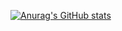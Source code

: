 [![Anurag's GitHub stats](https://github-readme-stats.vercel.app/api?username=Jujugin)](https://github.com/anuraghazra/github-readme-stats)


